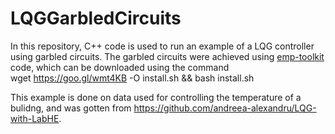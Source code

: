 # LQGGarbledCircuits
In this repository, C++ code is used to run an example of a LQG controller using garbled circuits. The garbled circuits were achieved using [emp-toolkit](https://github.com/emp-toolkit) code, which can be downloaded using the command <br/>
wget https://goo.gl/wmt4KB -O install.sh && bash install.sh  <br/>

This example is done on data used for controlling the temperature of a bulidng, and was gotten from https://github.com/andreea-alexandru/LQG-with-LabHE. 
